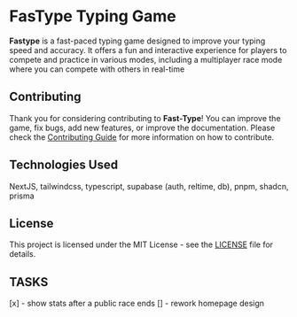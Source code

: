 # FasType Typing Game

**Fastype** is a fast-paced typing game designed to improve your typing speed and accuracy. It offers a fun and interactive experience for players to compete and practice in various modes, including a multiplayer race mode where you can compete with others in real-time

## Contributing

Thank you for considering contributing to **Fast-Type**! You can improve the game, fix bugs, add new features, or improve the documentation. Please check the [Contributing Guide](CONTRIBUTING.md) for more information on how to contribute.

## Technologies Used

NextJS, tailwindcss, typescript, supabase (auth, reltime, db), pnpm, shadcn, prisma

## License

This project is licensed under the MIT License - see the [LICENSE](LICENSE) file for details.

## TASKS

[x] - show stats after a public race ends
[] - rework homepage design
